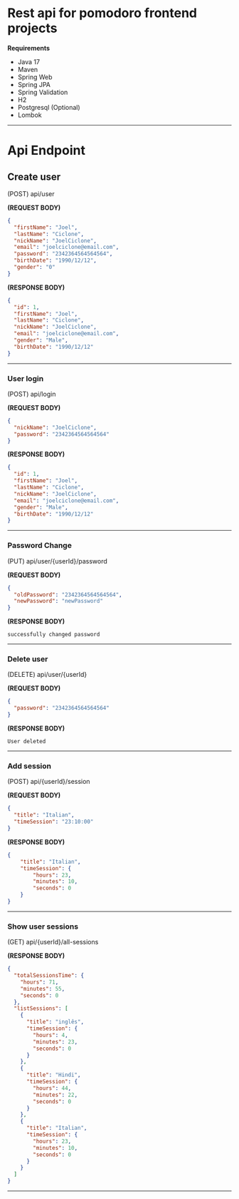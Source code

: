 # Rest api for pomodoro frontend projects
**Requirements**
* Java 17
* Maven
* Spring Web
* Spring JPA
* Spring Validation
* H2
* Postgresql (Optional)
* Lombok

---

# **Api Endpoint**


## **Create user**
(POST) api/user

**(REQUEST BODY)**
````json
{
  "firstName": "Joel",
  "lastName": "Ciclone",
  "nickName": "JoelCiclone",
  "email": "joelciclone@email.com",
  "password": "2342364564564564",
  "birthDate": "1990/12/12",
  "gender": "0"
}
````

**(RESPONSE BODY)**
````json
{
  "id": 1,
  "firstName": "Joel",
  "lastName": "Ciclone",
  "nickName": "JoelCiclone",
  "email": "joelciclone@email.com",
  "gender": "Male",
  "birthDate": "1990/12/12"
}
````
---

### **User login**
(POST) api/login

**(REQUEST BODY)**
```json
{
  "nickName": "JoelCiclone",
  "password": "2342364564564564"
}
```
**(RESPONSE BODY)**
```json
{
  "id": 1,
  "firstName": "Joel",
  "lastName": "Ciclone",
  "nickName": "JoelCiclone",
  "email": "joelciclone@email.com",
  "gender": "Male",
  "birthDate": "1990/12/12"
}
```
---

### **Password Change**
(PUT) api/user/{userId}/password

**(REQUEST BODY)**
````json
{
  "oldPassword": "2342364564564564",
  "newPassword": "newPassword"
}
````

**(RESPONSE BODY)**
```text
successfully changed password
```

---
### **Delete user**
(DELETE) api/user/{userId}

**(REQUEST BODY)**
```json
{
  "password": "2342364564564564"
}
```

**(RESPONSE BODY)**
```text
User deleted
```

---

### **Add session**
(POST) api/{userId}/session

**(REQUEST BODY)**
```json
{
  "title": "Italian",
  "timeSession": "23:10:00"
}
```

**(RESPONSE BODY)**
```json
{
    "title": "Italian",
    "timeSession": {
        "hours": 23,
        "minutes": 10,
        "seconds": 0
    }
}
```
---

### **Show user sessions**
(GET) api/{userId}/all-sessions

**(RESPONSE BODY)**
```json
{
  "totalSessionsTime": {
    "hours": 71,
    "minutes": 55,
    "seconds": 0
  },
  "listSessions": [
    {
      "title": "inglês",
      "timeSession": {
        "hours": 4,
        "minutes": 23,
        "seconds": 0
      }
    },
    {
      "title": "Hindi",
      "timeSession": {
        "hours": 44,
        "minutes": 22,
        "seconds": 0
      }
    },
    {
      "title": "Italian",
      "timeSession": {
        "hours": 23,
        "minutes": 10,
        "seconds": 0
      }
    }
  ]
}
```
---

